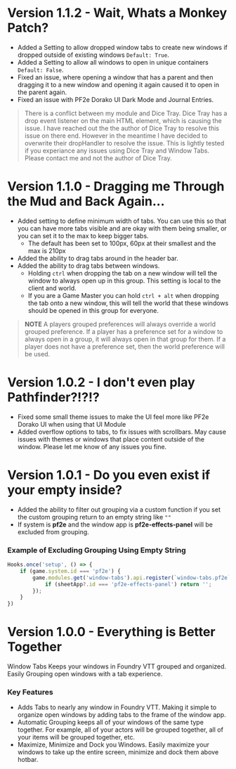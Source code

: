 # Version 1.1.2 - Wait, Whats a Monkey Patch?
- Added a Setting to allow dropped window tabs to create new windows if dropped outside of existing windows `Default: True`.
- Added a Setting to allow all windows to open in unique containers `Default: False`.
- Fixed an issue, where opening a window that has a parent and then dragging it to a new window and opening it again caused it to open in the parent again.
- Fixed an issue with PF2e Dorako UI Dark Mode and Journal Entries.

> There is a conflict between my module and Dice Tray. Dice Tray has a drop event listener on the main HTML element, which is causing the issue. I have reached out the the author of Dice Tray to resolve this issue on there end. However in the meantime I have decided to overwrite their dropHandler to resolve the issue. This is lightly tested if you experiance any issues using Dice Tray and Window Tabs. Please contact me and not the author of Dice Tray.

# Version 1.1.0 - Dragging me Through the Mud and Back Again...
- Added setting to define minimum width of tabs. You can use this so that you can have more tabs visible and are okay with them being smaller, or you can set it to the max to keep bigger tabs.
  - The default has been set to 100px, 60px at their smallest and the max is 210px
- Added the ability to drag tabs around in the header bar.
- Added the ability to drag tabs between windows.
  - Holding `ctrl` when dropping the tab on a new window will tell the window to always open up in this group. This setting is local to the client and world.
  - If you are a Game Master you can hold `ctrl + alt` when dropping the tab onto a new window, this will tell the world that these windows should be opened in this group for everyone.

> **NOTE** A players grouped preferences will always override a world grouped preference. If a player has a preference set for a window to always open in a group, it will always open in that group for them. If a player does not have a preference set, then the world preference will be used.

# Version 1.0.2 - I don't even play Pathfinder?!?!?
- Fixed some small theme issues to make the UI feel more like PF2e Dorako UI when using that UI Module
- Added overflow options to tabs, to fix issues with scrollbars. May cause issues with themes or windows that place content outside of the window. Please let me know of any issues you fine.

# Version 1.0.1 - Do you even exist if your empty inside?
- Added the ability to filter out grouping via a custom function if you set the custom grouping return to an empty string like `""`
- If system is **pf2e** and the window app is **pf2e-effects-panel** will be excluded from grouping.

### Example of Excluding Grouping Using Empty String
```javascript
Hooks.once('setup', () => {
	if (game.system.id === 'pf2e') {
		game.modules.get('window-tabs').api.register(`window-tabs.pf2e`, (sheetApp) => {
			if (sheetApp?.id === 'pf2e-effects-panel') return '';
		});
	}
})
```

# Version 1.0.0 - Everything is Better Together
Window Tabs Keeps your windows in Foundry VTT grouped and organized. Easily Grouping open windows with a tab experience.

### Key Features
- Adds Tabs to nearly any window in Foundry VTT. Making it simple to organize open windows by adding tabs to the frame of the window app.
- Automatic Grouping keeps all of your windows of the same type together. For example, all of your actors will be grouped together, all of your items will be grouped together, etc.
- Maximize, Minimize and Dock you Windows. Easily maximize your windows to take up the entire screen, minimize and dock them above hotbar.